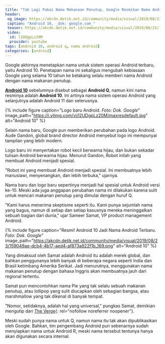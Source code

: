 ```yaml
---
title: "Tak Lagi Pakai Nama Makanaan Penutup, Google Resmikan Nama Android 10"
header:
 og_image: https://akcdn.detik.net.id/community/media/visual/2019/08/23/36543669-4bd7-4a82-86b5-248c0da08646_169.png
 caption: "Android 10, _dok: google.com_"
 teaser: https://akcdn.detik.net.id/community/media/visual/2019/08/23/159049ae-dcb4-4b17-aed4-af873a822f1b_169.png?w=460
 video:
  id: l2UDgpLz20M
  provider: youtube
tags: [android 10, android q, nama android]
categories: [android]
---
```

Google akhirnya menetapkan nama untuk sistem operasi Android terbaru, yaitu Android 10. Penetapan nama ini sekaligus mengubah kebiasaan Google yang selama 10 tahun ke belakang selalu memberi nama Android dengan nama makanan penutup.

**[Android 10](/android/google-tak-pakai-nama-makanan-penutup-android-10/)** sebelumnya disebut sebagai **Android Q**, namun kini nama resminya adalah **Android 10**. Ini artinya nama sistem operasi Android yang selanjutnya adalah Android 11 dan seterusnya.

{% include figure caption="Logo baru Android. _Foto: Dok. Google_" image_path="https://i.ytimg.com/vi/l2UDgpLz20M/maxresdefault.jpg" alt="Android 10" %}

Selain nama baru, Google pun memberikan perubahan pada logo Android. Aude Gandon, global brand director Android menyebut logo ini mempunyai tampilan yang lebih modern.

Logo baru ini menyertakan robot kecil berwarna hijau, dan bukan sekadar tulisan Android berwarna hijau. Menurut Gandon, Robot inilah yang membuat Android menjadi spesial. 

"Robot ini yang membuat Android menjadi spesial. Ini membuatnya lebih manusiawi, menyenangkan, dan lebih terbuka," ujarnya.

Nama baru dan logo baru sepertinya menjadi hal spesial untuk Android versi ke-10. Meski ada juga anggapan perubahan nama ini dilakukan karena sulit untuk mencari makanan penutup yang dimulai dengan huruf Q.

"Kami harus menerima skeptisme seperti itu. Kami punya sejumlah nama yang bagus, namun di setiap dan setiap kasusnya mereka meninggalkan sebuah bagian dari dunia," ujar Sameer Samat, VP product management Android.

{% include figure caption="Resmi! Android 10 Jadi Nama Android Terbaru. _Foto: Dok. Google_" image_path="https://akcdn.detik.net.id/community/media/visual/2019/08/23/159049ae-dcb4-4b17-aed4-af873a822f1b_169.png" alt="Android 10" %}

Yang dimaksud oleh Samat adalah Android itu adalah merek global, dan bahkan penggunanya lebih banyak di beberapa negara seperti India dan Brasil ketimbang Amerika Serikat. Jadi menurutnya, menggunakan nama makanan penutup dengan bahasa Inggris akan membuatnya jauh dari regional tertentu.

Samat pun mencontohkan nama Pie yang tak selalu sebuah makanan penutup, atau lollipop yang sulit diucapkan oleh sebagian bangsa, atau marshmallow yang tak dikenal di banyak tempat.

"Nomor, setidaknya, adalah hal yang universal," pungkas Samat, demikian mengutip dari [The Verge](https://www.theverge.com/2019/8/22/20827231/android-10-q-google-name-officially-announced-new-logo-wordmark-desserts){: rel="nofollow noreferrer noopener"}.

Meski sudah punya nama untuk Q, namun nama itu tak akan dipublikasikan oleh Google. Bahkan, tim pengembang Android pun sebenarnya sudah menyiapkan nama untuk Android R, meski nama tersebut tentunya hanya akan digunakan secara internal.
